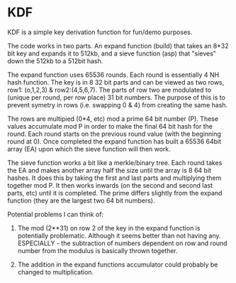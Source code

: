 # KDF

KDF is a simple key derivation function for fun/demo purposes.

The code works in two parts.  An expand function (build) that takes an 8*32 bit key and expands it to 512kb, and a sieve function (asp) that "sieves" down the 512kb to a 512bit hash.

The expand function uses 65536 rounds.  Each round is essentially 4 NH hash function.  The key is in 8 32 bit parts and can be viewed as two rows, row1: (o,1,2,3) & row2:(4,5,6,7).  The parts of row two are modulated to (unique per round, per row place) 31 bit numbers. The purpose of this is to prevent symetry in rows (i.e. swapping 0 & 4) from creating the same hash.

The rows are multipied (0*4, etc) mod a prime 64 bit number (P).  These values accumulate mod P in order to make the final 64 bit hash for the round.  Each round starts on the previous round value (with the beginning round at 0).  Once completed the expand function has built a 65536 64bit array (EA) upon which the sieve function will then work.

The sieve function works a bit like a merkle/binary tree.  Each round takes the EA and makes another array half the size until the array is 8 64 bit hashes.  It does this by taking the first and last parts and multiplying them together mod P.  It then works inwards (on the second and second last parts, etc) until it is completed.  The prime differs slightly from the expand function (they are the largest two 64 bit numbers).

Potential problems I can think of:

1) The mod (2**31) on row 2 of the key in the expand function is potentially problematic.  Although it seems better than not having any.  ESPECIALLY - the subtraction of numbers dependent on row and round number from the modulus is basically thrown together.

2) The addition in the expand functions accumulator could probably be changed to multiplication.


